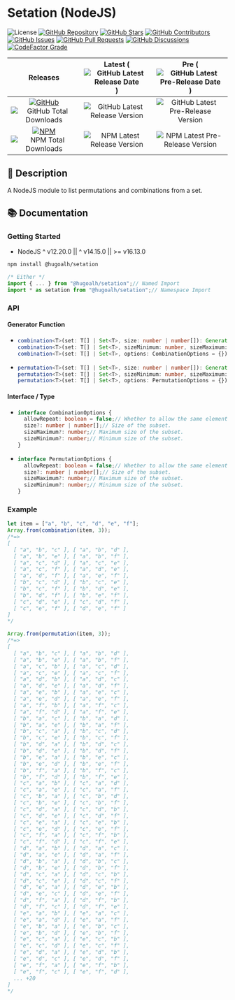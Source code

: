 # Setation (NodeJS)

![License](https://img.shields.io/static/v1?label=License&message=MIT&style=flat-square "License")
[![GitHub Repository](https://img.shields.io/badge/Repository-181717?logo=github&logoColor=ffffff&style=flat-square "GitHub Repository")](https://github.com/hugoalh-studio/setation-nodejs)
[![GitHub Stars](https://img.shields.io/github/stars/hugoalh-studio/setation-nodejs?label=Stars&logo=github&logoColor=ffffff&style=flat-square "GitHub Stars")](https://github.com/hugoalh-studio/setation-nodejs/stargazers)
[![GitHub Contributors](https://img.shields.io/github/contributors/hugoalh-studio/setation-nodejs?label=Contributors&logo=github&logoColor=ffffff&style=flat-square "GitHub Contributors")](https://github.com/hugoalh-studio/setation-nodejs/graphs/contributors)
[![GitHub Issues](https://img.shields.io/github/issues-raw/hugoalh-studio/setation-nodejs?label=Issues&logo=github&logoColor=ffffff&style=flat-square "GitHub Issues")](https://github.com/hugoalh-studio/setation-nodejs/issues)
[![GitHub Pull Requests](https://img.shields.io/github/issues-pr-raw/hugoalh-studio/setation-nodejs?label=Pull%20Requests&logo=github&logoColor=ffffff&style=flat-square "GitHub Pull Requests")](https://github.com/hugoalh-studio/setation-nodejs/pulls)
[![GitHub Discussions](https://img.shields.io/github/discussions/hugoalh-studio/setation-nodejs?label=Discussions&logo=github&logoColor=ffffff&style=flat-square "GitHub Discussions")](https://github.com/hugoalh-studio/setation-nodejs/discussions)
[![CodeFactor Grade](https://img.shields.io/codefactor/grade/github/hugoalh-studio/setation-nodejs?label=Grade&logo=codefactor&logoColor=ffffff&style=flat-square "CodeFactor Grade")](https://www.codefactor.io/repository/github/hugoalh-studio/setation-nodejs)

| **Releases** | **Latest** (![GitHub Latest Release Date](https://img.shields.io/github/release-date/hugoalh-studio/setation-nodejs?label=&style=flat-square "GitHub Latest Release Date")) | **Pre** (![GitHub Latest Pre-Release Date](https://img.shields.io/github/release-date-pre/hugoalh-studio/setation-nodejs?label=&style=flat-square "GitHub Latest Pre-Release Date")) |
|:-:|:-:|:-:|
| [![GitHub](https://img.shields.io/badge/GitHub-181717?logo=github&logoColor=ffffff&style=flat-square "GitHub")](https://github.com/hugoalh-studio/setation-nodejs/releases) ![GitHub Total Downloads](https://img.shields.io/github/downloads/hugoalh-studio/setation-nodejs/total?label=&style=flat-square "GitHub Total Downloads") | ![GitHub Latest Release Version](https://img.shields.io/github/release/hugoalh-studio/setation-nodejs?sort=semver&label=&style=flat-square "GitHub Latest Release Version") | ![GitHub Latest Pre-Release Version](https://img.shields.io/github/release/hugoalh-studio/setation-nodejs?include_prereleases&sort=semver&label=&style=flat-square "GitHub Latest Pre-Release Version") |
| [![NPM](https://img.shields.io/badge/NPM-CB3837?logo=npm&logoColor=ffffff&style=flat-square "NPM")](https://www.npmjs.com/package/@hugoalh/setation) ![NPM Total Downloads](https://img.shields.io/npm/dt/@hugoalh/setation?label=&style=flat-square "NPM Total Downloads") | ![NPM Latest Release Version](https://img.shields.io/npm/v/@hugoalh/setation/latest?label=&style=flat-square "NPM Latest Release Version") | ![NPM Latest Pre-Release Version](https://img.shields.io/npm/v/@hugoalh/setation/pre?label=&style=flat-square "NPM Latest Pre-Release Version") |

## 📝 Description

A NodeJS module to list permutations and combinations from a set.

## 📚 Documentation

### Getting Started

- NodeJS ^ v12.20.0 || ^ v14.15.0 || >= v16.13.0

```sh
npm install @hugoalh/setation
```

```js
/* Either */
import { ... } from "@hugoalh/setation";// Named Import
import * as setation from "@hugoalh/setation";// Namespace Import
```

### API

#### Generator Function

- ```ts
  combination<T>(set: T[] | Set<T>, size: number | number[]): Generator<T[], void, unknown>;
  combination<T>(set: T[] | Set<T>, sizeMinimum: number, sizeMaximum: number): Generator<T[], void, unknown>;
  combination<T>(set: T[] | Set<T>, options: CombinationOptions = {}): Generator<T[], void, unknown>;
  ```
- ```ts
  permutation<T>(set: T[] | Set<T>, size: number | number[]): Generator<T[], void, unknown>;
  permutation<T>(set: T[] | Set<T>, sizeMinimum: number, sizeMaximum: number): Generator<T[], void, unknown>;
  permutation<T>(set: T[] | Set<T>, options: PermutationOptions = {}): Generator<T[], void, unknown>;
  ```

#### Interface / Type

- ```ts
  interface CombinationOptions {
    allowRepeat: boolean = false;// Whether to allow the same element repeat appear in the same subset.
    size?: number | number[];// Size of the subset.
    sizeMaximum?: number;// Maximum size of the subset.
    sizeMinimum?: number;// Minimum size of the subset.
  }
  ```
- ```ts
  interface PermutationOptions {
    allowRepeat: boolean = false;// Whether to allow the same element repeat appear in the same subset.
    size?: number | number[];// Size of the subset.
    sizeMaximum?: number;// Maximum size of the subset.
    sizeMinimum?: number;// Minimum size of the subset.
  }
  ```

### Example

```js
let item = ["a", "b", "c", "d", "e", "f"];
Array.from(combination(item, 3));
/*=>
[
  [ "a", "b", "c" ], [ "a", "b", "d" ],
  [ "a", "b", "e" ], [ "a", "b", "f" ],
  [ "a", "c", "d" ], [ "a", "c", "e" ],
  [ "a", "c", "f" ], [ "a", "d", "e" ],
  [ "a", "d", "f" ], [ "a", "e", "f" ],
  [ "b", "c", "d" ], [ "b", "c", "e" ],
  [ "b", "c", "f" ], [ "b", "d", "e" ],
  [ "b", "d", "f" ], [ "b", "e", "f" ],
  [ "c", "d", "e" ], [ "c", "d", "f" ],
  [ "c", "e", "f" ], [ "d", "e", "f" ]
]
*/

Array.from(permutation(item, 3));
/*=>
[
  [ "a", "b", "c" ], [ "a", "b", "d" ],
  [ "a", "b", "e" ], [ "a", "b", "f" ],
  [ "a", "c", "b" ], [ "a", "c", "d" ],
  [ "a", "c", "e" ], [ "a", "c", "f" ],
  [ "a", "d", "b" ], [ "a", "d", "c" ],
  [ "a", "d", "e" ], [ "a", "d", "f" ],
  [ "a", "e", "b" ], [ "a", "e", "c" ],
  [ "a", "e", "d" ], [ "a", "e", "f" ],
  [ "a", "f", "b" ], [ "a", "f", "c" ],
  [ "a", "f", "d" ], [ "a", "f", "e" ],
  [ "b", "a", "c" ], [ "b", "a", "d" ],
  [ "b", "a", "e" ], [ "b", "a", "f" ],
  [ "b", "c", "a" ], [ "b", "c", "d" ],
  [ "b", "c", "e" ], [ "b", "c", "f" ],
  [ "b", "d", "a" ], [ "b", "d", "c" ],
  [ "b", "d", "e" ], [ "b", "d", "f" ],
  [ "b", "e", "a" ], [ "b", "e", "c" ],
  [ "b", "e", "d" ], [ "b", "e", "f" ],
  [ "b", "f", "a" ], [ "b", "f", "c" ],
  [ "b", "f", "d" ], [ "b", "f", "e" ],
  [ "c", "a", "b" ], [ "c", "a", "d" ],
  [ "c", "a", "e" ], [ "c", "a", "f" ],
  [ "c", "b", "a" ], [ "c", "b", "d" ],
  [ "c", "b", "e" ], [ "c", "b", "f" ],
  [ "c", "d", "a" ], [ "c", "d", "b" ],
  [ "c", "d", "e" ], [ "c", "d", "f" ],
  [ "c", "e", "a" ], [ "c", "e", "b" ],
  [ "c", "e", "d" ], [ "c", "e", "f" ],
  [ "c", "f", "a" ], [ "c", "f", "b" ],
  [ "c", "f", "d" ], [ "c", "f", "e" ],
  [ "d", "a", "b" ], [ "d", "a", "c" ],
  [ "d", "a", "e" ], [ "d", "a", "f" ],
  [ "d", "b", "a" ], [ "d", "b", "c" ],
  [ "d", "b", "e" ], [ "d", "b", "f" ],
  [ "d", "c", "a" ], [ "d", "c", "b" ],
  [ "d", "c", "e" ], [ "d", "c", "f" ],
  [ "d", "e", "a" ], [ "d", "e", "b" ],
  [ "d", "e", "c" ], [ "d", "e", "f" ],
  [ "d", "f", "a" ], [ "d", "f", "b" ],
  [ "d", "f", "c" ], [ "d", "f", "e" ],
  [ "e", "a", "b" ], [ "e", "a", "c" ],
  [ "e", "a", "d" ], [ "e", "a", "f" ],
  [ "e", "b", "a" ], [ "e", "b", "c" ],
  [ "e", "b", "d" ], [ "e", "b", "f" ],
  [ "e", "c", "a" ], [ "e", "c", "b" ],
  [ "e", "c", "d" ], [ "e", "c", "f" ],
  [ "e", "d", "a" ], [ "e", "d", "b" ],
  [ "e", "d", "c" ], [ "e", "d", "f" ],
  [ "e", "f", "a" ], [ "e", "f", "b" ],
  [ "e", "f", "c" ], [ "e", "f", "d" ],
  ... +20
]
*/
```
